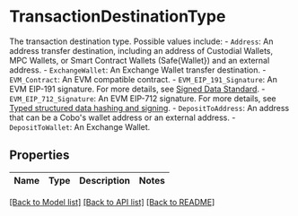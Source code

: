 # TransactionDestinationType

The transaction destination type. Possible values include:   - `Address`: An address transfer destination, including an address of Custodial Wallets, MPC Wallets, or Smart Contract Wallets (Safe{Wallet}) and an external address.   - `ExchangeWallet`: An Exchange Wallet transfer destination.   - `EVM_Contract`: An EVM compatible contract.   - `EVM_EIP_191_Signature`: An EVM EIP-191 signature. For more details, see [Signed Data Standard](https://eips.ethereum.org/EIPS/eip-191).   - `EVM_EIP_712_Signature`: An EVM EIP-712 signature. For more details, see [Typed structured data hashing and signing](https://eips.ethereum.org/EIPS/eip-712).   - `DepositToAddress`: An address that can be a Cobo's wallet address or an external address.   - `DepositToWallet`: An Exchange Wallet. 

## Properties

Name | Type | Description | Notes
------------ | ------------- | ------------- | -------------

[[Back to Model list]](../README.md#documentation-for-models) [[Back to API list]](../README.md#documentation-for-api-endpoints) [[Back to README]](../README.md)


